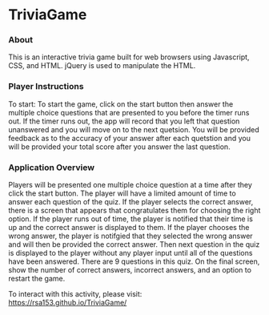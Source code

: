 # TriviaGame

### About
This is an interactive trivia game built for web browsers using Javascript, CSS, and HTML. jQuery is used to manipulate the HTML. 

### Player Instructions
To start: To start the game, click on the start button then answer the multiple choice questions that are presented to you before the timer runs out. If the timer runs out, the app will record that you left that question unanswered and you will move on to the next quetsion. You will be provided feedback as to the accuracy of your answer after each quetstion and you will be provided your total score after you answer the last question.

### Application Overview

Players will be presented one multiple choice question at a time after they click the start button. The player will have a limited amount of time to answer each question of the quiz. If the player selects the correct answer, there is a screen that appears that congratulates them for choosing the right option. If the player runs out of time, the player is notified that their time is up and the correct answer is displayed to them. If the player chooses the wrong answer, the player is notifgied that they selected the wrong answer and will then be provided the correct answer. Then next question in the quiz is displayed to the player without any player input until all of the questions have been answered. There are 9 questions in this quiz. On the final screen, show the number of correct answers, incorrect answers, and an option to restart the game.

To interact with this activity, please visit: https://rsa153.github.io/TriviaGame/
